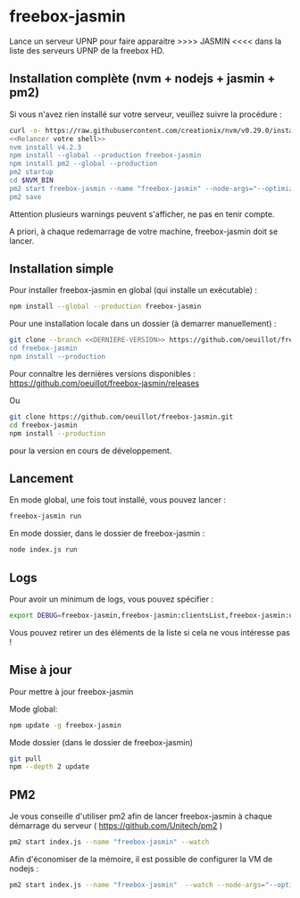 freebox-jasmin
=======================

Lance un serveur UPNP pour faire apparaitre >>>> JASMIN <<<< dans la liste des serveurs UPNP de la freebox HD.

Installation complète (nvm + nodejs + jasmin + pm2) 
---
Si vous n'avez rien installé sur votre serveur, veuillez suivre la procédure :

```bash
curl -o- https://raw.githubusercontent.com/creationix/nvm/v0.29.0/install.sh | bash
<<Relancer votre shell>>
nvm install v4.2.3
npm install --global --production freebox-jasmin
npm install pm2 --global --production
pm2 startup
cd $NVM_BIN
pm2 start freebox-jasmin --name "freebox-jasmin" --node-args="--optimize_for_size --max_old_space_size=460 --gc_interval=100 --always_compact --max_executable_size=64 --gc_global"
pm2 save
```

Attention plusieurs warnings peuvent s'afficher, ne pas en tenir compte.

A priori, à chaque redemarrage de votre machine, freebox-jasmin doit se lancer.

Installation simple
---

Pour installer freebox-jasmin en global (qui installe un exécutable) :

```bash
npm install --global --production freebox-jasmin
```

Pour une installation locale dans un dossier (à demarrer manuellement) :

```bash
git clone --branch <<DERNIERE-VERSION>> https://github.com/oeuillot/freebox-jasmin.git
cd freebox-jasmin
npm install --production
```

Pour connaître les dernières versions disponibles :
https://github.com/oeuillot/freebox-jasmin/releases

Ou

```bash
git clone https://github.com/oeuillot/freebox-jasmin.git
cd freebox-jasmin
npm install --production
```

pour la version en cours de développement.

Lancement
---

En mode global, une fois tout installé, vous pouvez lancer :

```bash
freebox-jasmin run
```

En mode dossier, dans le dossier de freebox-jasmin :

```bash
node index.js run
```

Logs
----
Pour avoir un minimum de logs, vous pouvez spécifier :

```bash
export DEBUG=freebox-jasmin,freebox-jasmin:clientsList,freebox-jasmin:upnp,freebox-qml-run
```

Vous pouvez retirer un des éléments de la liste si cela ne vous intéresse pas !


Mise à jour
---
Pour mettre à jour freebox-jasmin

Mode global:
```bash
npm update -g freebox-jasmin
```

Mode dossier (dans le dossier de freebox-jasmin)
```bash
git pull
npm --depth 2 update 
```


PM2
---

Je vous conseille d'utiliser pm2 afin de lancer freebox-jasmin à chaque démarrage du serveur ( https://github.com/Unitech/pm2 )

```sh
pm2 start index.js --name "freebox-jasmin" --watch 
```

Afin d'économiser de la mémoire, il est possible de configurer la VM de nodejs :


```sh
pm2 start index.js --name "freebox-jasmin"  --watch --node-args="--optimize_for_size --max_old_space_size=460 --gc_interval=100 --always_compact --max_executable_size=64 --gc_global"
```


